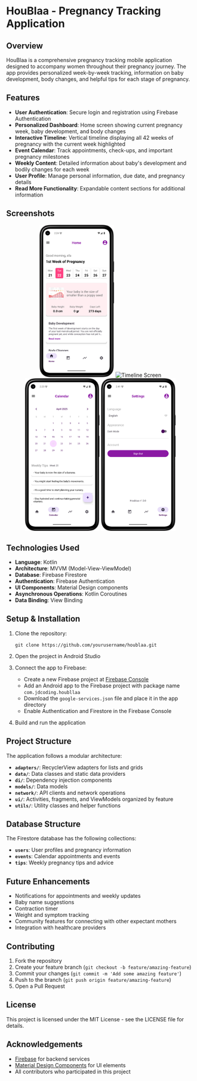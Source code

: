 # HouBlaa - Pregnancy Tracking Application

## Overview

HouBlaa is a comprehensive pregnancy tracking mobile application designed to accompany women throughout their pregnancy journey. The app provides personalized week-by-week tracking, information on baby development, body changes, and helpful tips for each stage of pregnancy.

## Features

- **User Authentication**: Secure login and registration using Firebase Authentication
- **Personalized Dashboard**: Home screen showing current pregnancy week, baby development, and body changes
- **Interactive Timeline**: Vertical timeline displaying all 42 weeks of pregnancy with the current week highlighted
- **Event Calendar**: Track appointments, check-ups, and important pregnancy milestones
- **Weekly Content**: Detailed information about baby's development and bodily changes for each week
- **User Profile**: Manage personal information, due date, and pregnancy details
- **Read More Functionality**: Expandable content sections for additional information

## Screenshots

<p align="center">
  <img src="presentation/dashboard01.png" width="200" alt="Home Screen"/>
  <img src="presentation/timeline01.png" width="200" alt="Timeline Screen"/>
  <img src="presentation/calendar01.png" width="200" alt="Calendar Screen"/>
  <img src="presentation/settings.png" width="200" alt="settings Screen"/>
</p>

## Technologies Used

- **Language**: Kotlin
- **Architecture**: MVVM (Model-View-ViewModel)
- **Database**: Firebase Firestore
- **Authentication**: Firebase Authentication
- **UI Components**: Material Design components
- **Asynchronous Operations**: Kotlin Coroutines
- **Data Binding**: View Binding

## Setup & Installation

1. Clone the repository:
   ```
   git clone https://github.com/yourusername/houblaa.git
   ```

2. Open the project in Android Studio

3. Connect the app to Firebase:
   - Create a new Firebase project at [Firebase Console](https://console.firebase.google.com/)
   - Add an Android app to the Firebase project with package name `com.jdcoding.houbllaa`
   - Download the `google-services.json` file and place it in the app directory
   - Enable Authentication and Firestore in the Firebase Console

4. Build and run the application

## Project Structure

The application follows a modular architecture:

- **`adapters/`**: RecyclerView adapters for lists and grids
- **`data/`**: Data classes and static data providers 
- **`di/`**: Dependency injection components
- **`models/`**: Data models
- **`network/`**: API clients and network operations
- **`ui/`**: Activities, fragments, and ViewModels organized by feature
- **`utils/`**: Utility classes and helper functions

## Database Structure

The Firestore database has the following collections:

- **`users`**: User profiles and pregnancy information
- **`events`**: Calendar appointments and events
- **`tips`**: Weekly pregnancy tips and advice

## Future Enhancements

- Notifications for appointments and weekly updates
- Baby name suggestions
- Contraction timer
- Weight and symptom tracking
- Community features for connecting with other expectant mothers
- Integration with healthcare providers

## Contributing

1. Fork the repository
2. Create your feature branch (`git checkout -b feature/amazing-feature`)
3. Commit your changes (`git commit -m 'Add some amazing feature'`)
4. Push to the branch (`git push origin feature/amazing-feature`)
5. Open a Pull Request

## License

This project is licensed under the MIT License - see the LICENSE file for details.

## Acknowledgements

- [Firebase](https://firebase.google.com/) for backend services
- [Material Design Components](https://material.io/components) for UI elements
- All contributors who participated in this project
